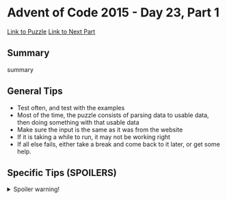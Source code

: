# Advent of Code 2015 - Day 23, Part 1

[Link to Puzzle](https://adventofcode.com/2015/day/23)
[Link to Next Part](https://github.com/CodingAP/unofficial-aoc-syllabus/blob/main/years/2015/day23/part2.md)

## Summary
summary

## General Tips
- Test often, and test with the examples
- Most of the time, the puzzle consists of parsing data to usable data, then doing something with that usable data
- Make sure the input is the same as it was from the website
- If it is taking a while to run, it may not be working right
- If all else fails, either take a break and come back to it later, or get some help.

## Specific Tips (SPOILERS)
<details> <summary>Spoiler warning!</summary>

specific tips

</details>